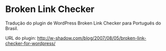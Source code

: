 Broken Link Checker
=========

Tradução do plugin de WordPress Broken Link Checker para Português do Brasil.

URL do plugin: http://w-shadow.com/blog/2007/08/05/broken-link-checker-for-wordpress/